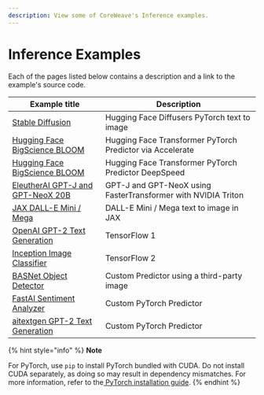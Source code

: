 ```yaml
---
description: View some of CoreWeave's Inference examples.
---
```


# Inference Examples

Each of the pages listed below contains a description and a link to the example's source code.

| Example title                                                                                                        | Description                                                   |
| -------------------------------------------------------------------------------------------------------------------- | ------------------------------------------------------------- |
| [Stable Diffusion](../../docs/compass/examples/pytorch-hugging-face-diffusers-stable-diffusion-text-to-image.md)     | Hugging Face Diffusers PyTorch text to image                  |
| [Hugging Face BigScience BLOOM](../../docs/compass/examples/pytorch-hugging-face-transformers-bigscience-bloom.md)   | Hugging Face Transformer PyTorch Predictor via Accelerate     |
| [Hugging Face BigScience BLOOM](../../docs/compass/examples/pytorch-hugging-face-transformers-bigscience-bloom-1.md) | Hugging Face Transformer PyTorch Predictor DeepSpeed          |
| [EleutherAI GPT-J and GPT-NeoX 20B](../../docs/compass/examples/triton-inference-server-fastertransformer.md)        | GPT-J and GPT-NeoX using FasterTransformer with NVIDIA Triton |
| [JAX DALL-E Mini / Mega](../../docs/compass/examples/jax-dall-e-mini-mega.md)                                        | DALL-E Mini / Mega text to image in JAX                       |
| [OpenAI GPT-2 Text Generation](gpt-2/)                                                                               | TensorFlow 1                                                  |
| [Inception Image Classifier](tensorflow2-image-classifier.md)                                                        | TensorFlow 2                                                  |
| [BASNet Object Detector](custom-basnet.md)                                                                           | Custom Predictor using a third-party image                    |
| [FastAI Sentiment Analyzer](custom-sentiment.md)                                                                     | Custom PyTorch Predictor                                      |
| [aitextgen GPT-2 Text Generation](custom-pytorch-aitextgen.md)                                                       | Custom PyTorch Predictor                                      |

{% hint style="info" %}
**Note**

For PyTorch, use `pip` to install PyTorch bundled with CUDA. Do not install CUDA separately, as doing so may result in dependency mismatches. For more information, refer to the[ PyTorch installation guide](https://pytorch.org/get-started/locally/).
{% endhint %}

